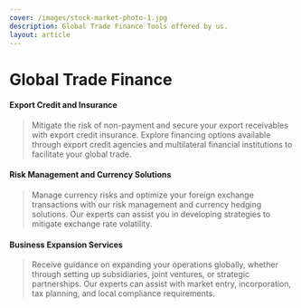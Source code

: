 ```yaml
---
cover: /images/stock-market-photo-1.jpg
description: Global Trade Finance Tools offered by us.
layout: article
---
```


# Global Trade Finance

#### Export Credit and Insurance
> Mitigate the risk of non-payment and secure your export receivables with export credit insurance. Explore financing options available through export credit agencies and multilateral financial institutions to facilitate your global trade.


#### Risk Management and Currency Solutions
> Manage currency risks and optimize your foreign exchange transactions with our risk management and currency hedging solutions. Our experts can assist you in developing strategies to mitigate exchange rate volatility.

#### Business Expansion Services
> Receive guidance on expanding your operations globally, whether through setting up subsidiaries, joint ventures, or strategic partnerships. Our experts can assist with market entry, incorporation, tax planning, and local compliance requirements.